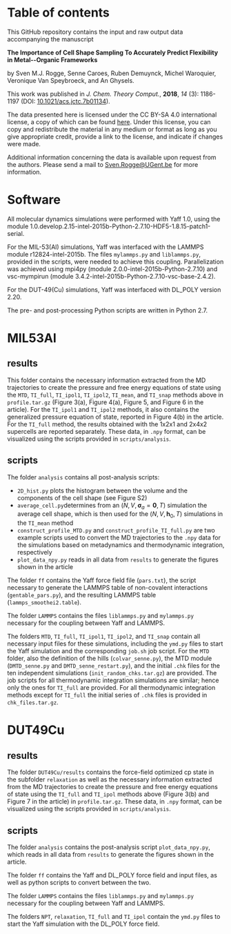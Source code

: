 # Table of contents

This GitHub repository contains the input and raw output data accompanying the manuscript

**The Importance of Cell Shape Sampling To Accurately Predict Flexibility in Metal--Organic Frameworks**

by Sven M.J. Rogge, Senne Caroes, Ruben Demuynck, Michel Waroquier, Veronique Van Speybroeck, and An Ghysels.

This work was published in *J. Chem. Theory Comput.*, **2018**, *14* (3): 1186-1197 (DOI: [10.1021/acs.jctc.7b01134](https:/dx.doi.org/10.1021/acs.jctc.7b01134)).

The data presented here is licensed under the CC BY-SA 4.0 international license, a copy of which can be found [here](https://creativecommons.org/licenses/by-sa/4.0/). Under this license, you can copy and redistribute the material in any medium or format as long as you give appropriate credit, provide a link to the license, and indicate if changes were made.

Additional information concerning the data is available upon request from the authors. Please send a mail to Sven.Rogge@UGent.be for more information.


# Software
All molecular dynamics simulations were performed with Yaff 1.0, using the module 1.0.develop.2.15-intel-2015b-Python-2.7.10-HDF5-1.8.15-patch1-serial. 

For the MIL-53(Al) simulations, Yaff was interfaced with the LAMMPS module r12824-intel-2015b. The files `mylammps.py` and `liblammps.py`, provided in the scripts, were needed to achieve this coupling. Parallelization was achieved using mpi4py (module 2.0.0-intel-2015b-Python-2.7.10) and vsc-mympirun (module 3.4.2-intel-2015b-Python-2.7.10-vsc-base-2.4.2). 

For the DUT-49(Cu) simulations, Yaff was interfaced with DL_POLY version 2.20.

The pre- and post-processing Python scripts are written in Python 2.7. 


# MIL53Al

## results
This folder contains the necessary information extracted from the MD trajectories to create the pressure and free energy equations of state using the `MTD`, `TI_full`, `TI_ipol1`, `TI_ipol2`, `TI_mean`, and `TI_snap` methods above in `profile.tar.gz` (Figure 3(a), Figure 4(a), Figure 5, and Figure 6 in the article). For the `TI_ipol1` and `TI_ipol2` methods, it also contains the generalized pressure equation of state, reported in Figure 4(b) in the article. For the `TI_full` method, the results obtained with the 1x2x1 and 2x4x2 supercells are reported separately. These data, in `.npy` format, can be visualized using the scripts provided in `scripts/analysis`.

## scripts
The folder `analysis` contains all post-analysis scripts:

 - `2D_hist.py` plots the histogram between the volume and the components of the cell shape (see Figure S2)
 - `average_cell.py`determines from an $(N, V, \bm \sigma_a = \bm 0, T)$ simulation the average cell shape, which is then used for the $(N, V, \mathbf{h}_0, T)$ simulations in the `TI_mean` method
 - `construct_profile_MTD.py` and `construct_profile_TI_full.py` are two example scripts used to convert the MD trajectories to the `.npy` data for the simulations based on metadynamics and thermodynamic integration, respectively
 - `plot_data_npy.py` reads in all data from `results` to generate the figures shown in the article

The folder `ff` contains the Yaff force field file (`pars.txt`), the script necessary to generate the LAMMPS table of non-covalent interactions (`gentable_pars.py`), and the resulting LAMMPS table (`lammps_smoothei2.table`).

The folder `LAMMPS` contains the files `liblammps.py` and `mylammps.py` necessary for the coupling between Yaff and LAMMPS.

The folders `MTD`, `TI_full`, `TI_ipol1`, `TI_ipol2`, and `TI_snap` contain all necessary input files for these simulations, including the `ymd.py` files to start the Yaff simulation and the corresponding `job.sh` job script. For the `MTD` folder, also the definition of the hills (`colvar_senne.py`), the MTD module (`DMTD_senne.py` and `DMTD_senne_restart.py`), and the initial `.chk` files for the ten independent simulations (`init_random_chks.tar.gz`) are provided. The job scripts for all thermodynamic integration simulations are similar; hence only the ones for `TI_full` are provided. For all thermodynamic integration methods except for `TI_full` the initial series of `.chk` files is provided in `chk_files.tar.gz`.


# DUT49Cu

## results
The folder `DUT49Cu/results` contains the force-field optimized cp state in the subfolder `relaxation` as well as the necessary information extracted from the MD trajectories to create the pressure and free energy equations of state using the `TI_full` and `TI_ipol` methods above (Figure 3(b) and Figure 7 in the article) in `profile.tar.gz`.  These data, in `.npy` format, can be visualized using the scripts provided in `scripts/analysis`.

## scripts
The folder `analysis` contains the post-analysis script `plot_data_npy.py`, which reads in all data from `results` to generate the figures shown in the article.

The folder `ff` contains the Yaff and DL_POLY force field and input files, as well as python scripts to convert between the two.

The folder `LAMMPS` contains the files `liblammps.py` and `mylammps.py` necessary for the coupling between Yaff and LAMMPS.

The folders `NPT`, `relaxation`, `TI_full` and `TI_ipol` contain the `ymd.py` files to start the Yaff simulation with the DL_POLY force field.
